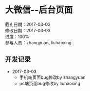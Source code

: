 # 大微信--后台页面
截止日期：2017-03-03  
修改日期：2017-03-03  
进度：100%  
参与人员：zhangyuan, liuhaoxing

## 开发记录
- 2017-03-03
  * 手机端页面bug修改by zhangyuan
  * pc端页面bug修改by liuhaoxing


